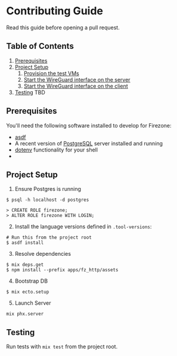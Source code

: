 # Contributing Guide

Read this guide before opening a pull request.

## Table of Contents

1. [Prerequisites](#prerequisites)
2. [Project Setup](#project-setup)
   1. [Provision the test VMs](#provision-the-test-vms)
   2. [Start the WireGuard interface on the
      server](#start-the-wireguard-interface-on-the-server)
   3. [Start the WireGuard interface on the
      client](#start-the-wireguard-interface-on-the-client)
3. [Testing](#testing)
   TBD

## Prerequisites

You'll need the following software installed to develop for Firezone:

- [asdf](asdf-vm.com)
- A recent version of [PostgreSQL](postgresql.org) server installed and running
- [dotenv](https://github.com/ohmyzsh/ohmyzsh/tree/master/plugins/dotenv)
  functionality for your shell
-

## Project Setup

1. Ensure Postgres is running
  ```
  $ psql -h localhost -d postgres

  > CREATE ROLE firezone;
  > ALTER ROLE firezone WITH LOGIN;
  ```
2. Install the language versions defined in `.tool-versions`:
  ```
  # Run this from the project root
  $ asdf install
  ```
3. Resolve dependencies
  ```
  $ mix deps.get
  $ npm install --prefix apps/fz_http/assets
  ```
4. Bootstrap DB
  ```
  $ mix ecto.setup
  ```
5. Launch Server
  ```
  mix phx.server
  ```

## Testing

Run tests with `mix test` from the project root.
